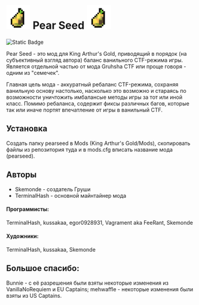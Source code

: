 # ![grusha](Base/Sprites/Common/grusha.png) Pear Seed ![grusha](Base/Sprites/Common/grusha.png)

![Static Badge](https://img.shields.io/badge/version-1.0.0-%23ad7fa8?style=plastic)

Pear Seed - это мод для King Arthur's Gold, приводящий в порядок (на субъективный взгляд автора) баланс ванильного CTF-режима игры. Является отдельной частью от мода Gruhsha CTF или проще говоря - одним из "семечек".

Главная цель мода - аккуратный ребаланс CTF-режима, сохраняя ванильную основу настолько, насколько это возможно и стараясь по возможности уничтожить имбалансые методы игры за тот или иной класс. Помимо ребаланса, содержит фиксы различных багов, которые так или иначе портят впечатление от игры в ванильный CTF.

## Установка
Создать папку pearseed в Mods (King Arthur's Gold/Mods), скопировать файлы из репозитория туда и в mods.cfg вписать название мода (pearseed).

## Авторы
- Skemonde - создатель Груши
- TerminalHash - основной майнтайнер мода

#### Программисты:
TerminalHash, kussakaa, egor0928931, Vagrament aka FeeRant, Skemonde

#### Художники:
TerminalHash, kussakaa, Skemonde

## Большое спасибо:
Bunnie - с её разрешения были взяты некоторые изменения из VanillaNoRequiem и EU Captains;
mehwaffle - некоторые изменения были взяты из US Captains.

